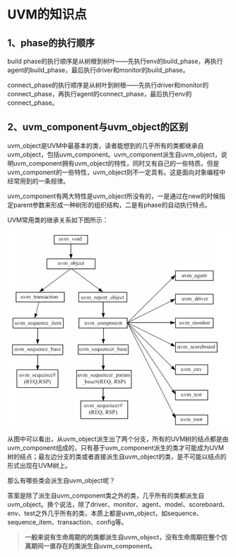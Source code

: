# UVM的知识点
## 1、phase的执行顺序
build phase的执行顺序是从树根到树叶——先执行env的build_phase，再执行agent的build_phase，最后执行driver和monitor的build_phase。

connect_phase的执行顺序是从树叶到树根——先执行driver和monitor的connect_phase，再执行agent的connect_phase，最后执行env的connect_phase。

## 2、uvm_component与uvm_object的区别
uvm_object是UVM中最基本的类，读者能想到的几乎所有的类都继承自uvm_object，包括uvm_component。uvm_component派生自uvm_object，说明uvm_component拥有uvm_object的特性，同时又有自己的一些特质。但是uvm_component的一些特性，uvm_object则不一定具有。这是面向对象编程中经常用到的一条规律。

uvm_component有两大特性是uvm_object所没有的，一是通过在new的时候指定parent参数来形成一种树形的组织结构，二是有phase的自动执行特点。

UVM常用类的继承关系如下图所示：

![UVM常用类的继承关系](./image/uvm%E5%B8%B8%E7%94%A8%E7%B1%BB%E7%9A%84%E7%BB%A7%E6%89%BF%E5%85%B3%E7%B3%BB.png "UVM常用类的继承关系")

从图中可以看出，从uvm_object派生出了两个分支，所有的UVM树的结点都是由uvm_component组成的，只有基于uvm_component派生的类才可能成为UVM树的结点；最左边分支的类或者直接派生自uvm_object的类，是不可能以结点的形式出现在UVM树上。

那么有哪些类会派生自uvm_object呢？

答案是除了派生自uvm_component类之外的类，几乎所有的类都派生自uvm_object。换个说法，除了driver、monitor、agent、model、scoreboard、env、test之外几乎所有的类，本质上都是uvm_object，如sequence、sequence_item、transaction、config等。

>**一般来说有生命周期的的类都派生自uvm_object，没有生命周期在整个仿真期间一直存在的类派生自uvm_component。**

